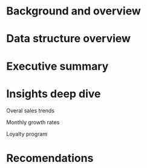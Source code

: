 
# Background and overview 

# Data structure overview

# Executive summary 

# Insights deep dive 
Overal sales trends 

Monthly growth rates 

Loyalty program

# Recomendations